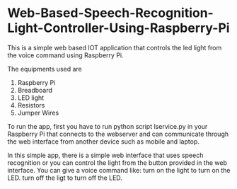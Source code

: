 # Web-Based-Speech-Recognition-Light-Controller-Using-Raspberry-Pi
This is a simple web based IOT application that controls the led light from the voice command using Raspberry Pi.

The equipments used are

1. Raspberry Pi
2. Breadboard
3. LED light
4. Resistors
5. Jumper Wires

To run the app, first you have to run python script lservice.py in your Raspberry Pi that connects to the webserver and can communicate through the web interface from another device such as mobile and laptop.

In this simple app, there is a simple web interface that uses speech recognition or you can control the light from the button provided in the web interface. You can give a voice command like: 
turn on the light to turn on the LED.
turn off the ligt to turn off the LED.
